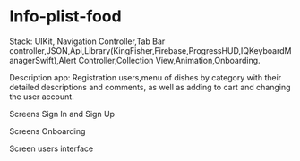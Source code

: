 # Info-plist-food
Stack: UIKit, Navigation Controller,Tab Bar controller,JSON,Api,Library(KingFisher,Firebase,ProgressHUD,IQKeyboardManagerSwift),Alert Controller,Collection View,Animation,Onboarding.

Description app: Registration users,menu of dishes by category with their detailed descriptions and comments, as well as adding to cart and changing the user account.

Screens Sign In and Sign Up



Screens Onboarding



Screen users interface 



